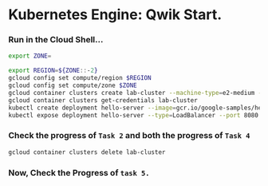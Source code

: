 # Kubernetes Engine: Qwik Start.

### Run in the Cloud Shell...
```bash
export ZONE=
```
```bash
export REGION=${ZONE::-2}
gcloud config set compute/region $REGION
gcloud config set compute/zone $ZONE
gcloud container clusters create lab-cluster --machine-type=e2-medium --zone=$ZONE
gcloud container clusters get-credentials lab-cluster
kubectl create deployment hello-server --image=gcr.io/google-samples/hello-app:1.0
kubectl expose deployment hello-server --type=LoadBalancer --port 8080
```
### Check the progress of `Task 2` and both the progress of `Task 4`
```bash
gcloud container clusters delete lab-cluster
```
### Now, Check the Progress of `task 5.`